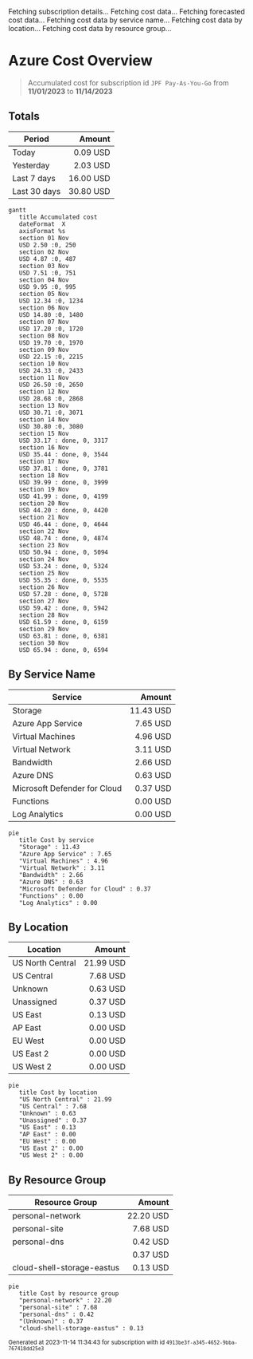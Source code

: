 Fetching subscription details...
Fetching cost data...
Fetching forecasted cost data...
Fetching cost data by service name...
Fetching cost data by location...
Fetching cost data by resource group...
# Azure Cost Overview

> Accumulated cost for subscription id `JPF Pay-As-You-Go` from **11/01/2023** to **11/14/2023**

## Totals

|Period|Amount|
|---|---:|
|Today|0.09 USD|
|Yesterday|2.03 USD|
|Last 7 days|16.00 USD|
|Last 30 days|30.80 USD|

```mermaid
gantt
   title Accumulated cost
   dateFormat  X
   axisFormat %s
   section 01 Nov
   USD 2.50 :0, 250
   section 02 Nov
   USD 4.87 :0, 487
   section 03 Nov
   USD 7.51 :0, 751
   section 04 Nov
   USD 9.95 :0, 995
   section 05 Nov
   USD 12.34 :0, 1234
   section 06 Nov
   USD 14.80 :0, 1480
   section 07 Nov
   USD 17.20 :0, 1720
   section 08 Nov
   USD 19.70 :0, 1970
   section 09 Nov
   USD 22.15 :0, 2215
   section 10 Nov
   USD 24.33 :0, 2433
   section 11 Nov
   USD 26.50 :0, 2650
   section 12 Nov
   USD 28.68 :0, 2868
   section 13 Nov
   USD 30.71 :0, 3071
   section 14 Nov
   USD 30.80 :0, 3080
   section 15 Nov
   USD 33.17 : done, 0, 3317
   section 16 Nov
   USD 35.44 : done, 0, 3544
   section 17 Nov
   USD 37.81 : done, 0, 3781
   section 18 Nov
   USD 39.99 : done, 0, 3999
   section 19 Nov
   USD 41.99 : done, 0, 4199
   section 20 Nov
   USD 44.20 : done, 0, 4420
   section 21 Nov
   USD 46.44 : done, 0, 4644
   section 22 Nov
   USD 48.74 : done, 0, 4874
   section 23 Nov
   USD 50.94 : done, 0, 5094
   section 24 Nov
   USD 53.24 : done, 0, 5324
   section 25 Nov
   USD 55.35 : done, 0, 5535
   section 26 Nov
   USD 57.28 : done, 0, 5728
   section 27 Nov
   USD 59.42 : done, 0, 5942
   section 28 Nov
   USD 61.59 : done, 0, 6159
   section 29 Nov
   USD 63.81 : done, 0, 6381
   section 30 Nov
   USD 65.94 : done, 0, 6594
```

## By Service Name

|Service|Amount|
|---|---:|
|Storage|11.43 USD|
|Azure App Service|7.65 USD|
|Virtual Machines|4.96 USD|
|Virtual Network|3.11 USD|
|Bandwidth|2.66 USD|
|Azure DNS|0.63 USD|
|Microsoft Defender for Cloud|0.37 USD|
|Functions|0.00 USD|
|Log Analytics|0.00 USD|

```mermaid
pie
   title Cost by service
   "Storage" : 11.43
   "Azure App Service" : 7.65
   "Virtual Machines" : 4.96
   "Virtual Network" : 3.11
   "Bandwidth" : 2.66
   "Azure DNS" : 0.63
   "Microsoft Defender for Cloud" : 0.37
   "Functions" : 0.00
   "Log Analytics" : 0.00
```

## By Location

|Location|Amount|
|---|---:|
|US North Central|21.99 USD|
|US Central|7.68 USD|
|Unknown|0.63 USD|
|Unassigned|0.37 USD|
|US East|0.13 USD|
|AP East|0.00 USD|
|EU West|0.00 USD|
|US East 2|0.00 USD|
|US West 2|0.00 USD|

```mermaid
pie
   title Cost by location
   "US North Central" : 21.99
   "US Central" : 7.68
   "Unknown" : 0.63
   "Unassigned" : 0.37
   "US East" : 0.13
   "AP East" : 0.00
   "EU West" : 0.00
   "US East 2" : 0.00
   "US West 2" : 0.00
```

## By Resource Group

|Resource Group|Amount|
|---|---:|
|personal-network|22.20 USD|
|personal-site|7.68 USD|
|personal-dns|0.42 USD|
||0.37 USD|
|cloud-shell-storage-eastus|0.13 USD|

```mermaid
pie
   title Cost by resource group
   "personal-network" : 22.20
   "personal-site" : 7.68
   "personal-dns" : 0.42
   "(Unknown)" : 0.37
   "cloud-shell-storage-eastus" : 0.13
```

<sup>Generated at 2023-11-14 11:34:43 for subscription with id `4913be3f-a345-4652-9bba-767418dd25e3`</sup>
